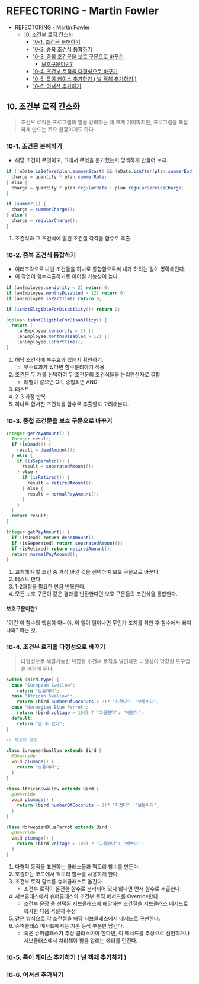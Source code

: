 # REFECTORING - Martin Fowler

- [REFECTORING - Martin Fowler](#refectoring---martin-fowler)
  - [10. 조건부 로직 간소화](#10-조건부-로직-간소화)
    - [10-1. 조건문 분해하기](#10-1-조건문-분해하기)
    - [10-2. 중복 조건식 통합하기](#10-2-중복-조건식-통합하기)
    - [10-3. 중첩 조건문을 보호 구문으로 바꾸기](#10-3-중첩-조건문을-보호-구문으로-바꾸기)
      - [보호구문이란?](#보호구문이란)
    - [10-4. 조건부 로직을 다형성으로 바꾸기](#10-4-조건부-로직을-다형성으로-바꾸기)
    - [10-5. 특이 케이스 추가하기 ( 널 객체 추가하기 )](#10-5-특이-케이스-추가하기--널-객체-추가하기-)
    - [10-6. 어서션 추가하기](#10-6-어서션-추가하기)

## 10. 조건부 로직 간소화

> 조건부 로직은 프로그램의 힘을 강화하는 데 크게 기여하지만, 프로그램을 복잡하게 만드는 주요 원흉이기도 하다.

### 10-1. 조건문 분해하기

- 해당 조건이 무엇이고, 그래서 무엇을 분기했는지 명백하게 만들어 보자.

```java
if (!aDate.isBefore(plan.summerStart) && !aDate.isAfter(plan.summerEnd)) {
  charge = quantity * plan.summerRate;
} else {
  charge = quantity * plan.regularRate + plan.regularServiceCharge;
}
```

```java
if (summer()) {
  charge = summerCharge();
} else {
  charge = regularCharge();
}
```

1. 조건식과 그 조건식에 딸린 조건절 각각을 함수로 추출

### 10-2. 중복 조건식 통합하기

- 여러조각으로 나뉜 조건들을 하나로 통합함으로써 내가 하려는 일이 명확해진다.
- 이 작업이 함수추출하기로 이어질 가능성이 높다.

```java
if (anEmployee.seniority < 2) return 0;
if (anEmployee.monthsDisabled > 12) return 0;
if (anEmployee.isPartTime) return 0;
```

```java
if (isNotEligibleForDisability()) return 0;

Boolean isNotEligibleForDisability() {
  return (
    (anEmployee.seniority < 2) ||
    (anEmployee.monthsDisabled > 12) ||
    (anEmployee.isPartTime));
}
```

1. 해당 조건식에 부수효과 있는지 확인하기.
   - 부수효과가 있다면 함수분리하기 적용
2. 조건문 두 개를 선택하여 두 조건문의 조건식들을 논리연산자로 결합
   - 레벨이 같으면 OR, 중첩되면 AND
3. 테스트
4. 2-3 과정 반복
5. 하나로 합쳐진 조건식을 함수로 추출할지 고려해본다.

### 10-3. 중첩 조건문을 보호 구문으로 바꾸기

```java
Integer getPayAmount() {
  Integer result;
  if (isDead()) {
    result = deadAmount();
  } else {
    if (isSeperated()) {
      result = separatedAmount();
    } else {
      if (isRetired()) {
        result = retiredAmount();
      } else {
        result = normalPayAmount();
      }
    }
  }
  return result;
}
```

```java
Integer getPayAmount() {
  if (isDead) return deadAmount();
  if (isSeperated) return separatedAmount();
  if (isRetired) return retiredAmount();
  return normalPayAmound();
}
```

1. 교체해야 할 조건 중 가장 바깥 것을 선택하여 보호 구문으로 바꾼다.
2. 테스트 한다.
3. 1-2과정을 필요한 만큼 반복한다.
4. 모든 보호 구문이 같은 결과를 반환한다면 보호 구문들의 조건식을 통합한다.

#### 보호구문이란?

"이건 이 함수의 핵심이 아니야. 이 일이 일어나면 무언가 조치를 취한 후 함수에서 빠져나와" 하는 것.

### 10-4. 조건부 로직을 다형성으로 바꾸기

> 다형성으로 해결가능한 복잡한 조건부 로직을 발견하면 다형성이 막강한 도구임을 깨닫게 된다.

```java
switch (bird.type) {
  case "European Swallow":
    return "보통이다";
  case "African Swallow":
    return (bird.numberOfCoconuts > 2)? "지첫다": "보통이다";
  case "Norwegian Blue Parrot":
    return (bird.voltage > 100) ? "그을렸다": "예쁘다";
  default:
    return "알 수 없다";
}
```

```java
// 팩토리 패턴

class EuropeanSwallow extends Bird {
  @Override
  void plumage() {
    return "보통이다";
  }
}

class AfricanSwallow extends Bird {
  @Override
  void plumage() {
    return (bird.numberOfCoconuts > 2)? "지첫다": "보통이다";
  }
}

class NorwegianBlueParrot extends Bird {
  @Override
  void plumage() {
    return (bird.voltage > 100) ? "그을렸다": "예쁘다";
  }
}
```

1. 다형적 동작을 표현하는 클래스들과 팩토리 함수를 만든다.
2. 호출하는 코드에서 팩토리 함수를 사용하게 한다.
3. 조건부 로직 함수를 슈퍼클래스로 옮긴다.
   - 조건부 로직이 온전한 함수로 분리되어 있지 않다면 먼저 함수로 추출한다.
4. 서브클래스에서 슈퍼클래스의 조건부 로직 메서드를 Override한다.
   - 조건부 문장 중 선택된 서브클래스에 해당하는 조건절을 서브클래스 메서드로 복사한 다음 적절히 수정
5. 같은 방식으로 각 조건절을 해당 서브클래스에서 메서드로 구현한다.
6. 슈퍼클래스 메서드에서는 기본 동작 부분만 남긴다.
   - 혹은 슈퍼클래스가 추상 클래스여야 한다면, 이 메서드를 추상으로 선언하거나 서브클래스에서 처리해야 함을 알리는 에러를 던진다.

### 10-5. 특이 케이스 추가하기 ( 널 객체 추가하기 )

### 10-6. 어서션 추가하기
